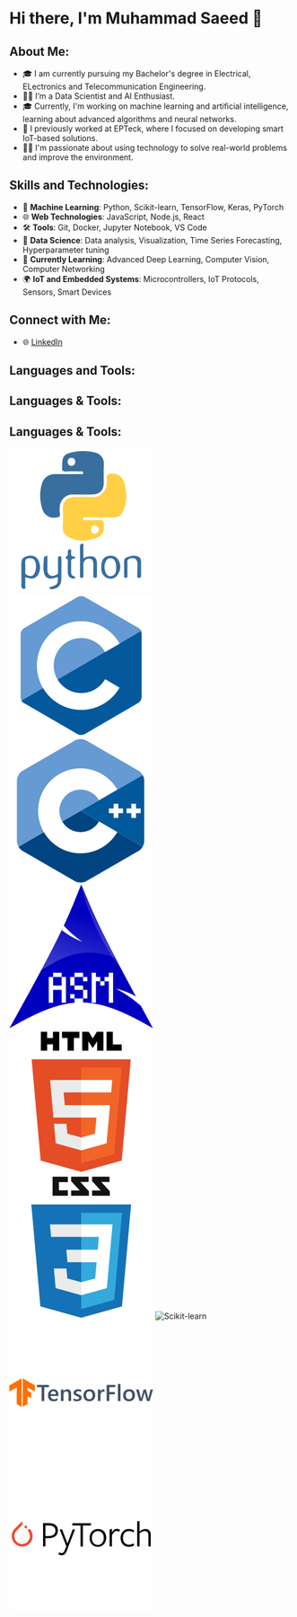 # Hi there, I'm Muhammad Saeed 👋

## About Me:
- 🎓 I am currently pursuing my Bachelor's degree in Electrical, ELectronics and Telecommunication Engineering.
- 👨‍💻 I’m a Data Scientist and AI Enthusiast.
- 🎓 Currently, I'm working on machine learning and artificial intelligence, learning about advanced algorithms and neural networks.
- 💼 I previously worked at EPTeck, where I focused on developing smart IoT-based solutions.
- 🧑‍🔬 I'm passionate about using technology to solve real-world problems and improve the environment.

## Skills and Technologies:
- 🤖 **Machine Learning**: Python, Scikit-learn, TensorFlow, Keras, PyTorch
- 🌐 **Web Technologies**: JavaScript, Node.js, React
- 🛠️ **Tools**: Git, Docker, Jupyter Notebook, VS Code
- 🧠 **Data Science**: Data analysis, Visualization, Time Series Forecasting, Hyperparameter tuning
- 🌱 **Currently Learning**: Advanced Deep Learning, Computer Vision, Computer Networking
- 🌍 **IoT and Embedded Systems**: Microcontrollers, IoT Protocols, Sensors, Smart Devices

## Connect with Me:
- 🌐 [LinkedIn](https://www.linkedin.com/in/muhammad-saeed-b6176a271/)

## Languages and Tools:
## Languages & Tools:
## Languages & Tools:
![Python](https://raw.githubusercontent.com/devicons/devicon/master/icons/python/python-original-wordmark.svg)
![C](https://raw.githubusercontent.com/devicons/devicon/master/icons/c/c-original.svg)
![C++](https://raw.githubusercontent.com/devicons/devicon/master/icons/cplusplus/cplusplus-original.svg)
![Assembly](https://raw.githubusercontent.com/devicons/devicon/master/icons/assembly/assembly-original.svg)
![HTML](https://raw.githubusercontent.com/devicons/devicon/master/icons/html5/html5-original-wordmark.svg)
![CSS](https://raw.githubusercontent.com/devicons/devicon/master/icons/css3/css3-original-wordmark.svg)
![Scikit-learn](https://raw.githubusercontent.com/devicons/devicon/master/icons/scikit-learn/scikit-learn-original-wordmark.svg)
![TensorFlow](https://raw.githubusercontent.com/devicons/devicon/master/icons/tensorflow/tensorflow-original-wordmark.svg)
![PyTorch](https://raw.githubusercontent.com/devicons/devicon/master/icons/pytorch/pytorch-original-wordmark.svg)


<!---
Saeed-dev2/Saeed-dev2 is a ✨ special ✨ repository because its `README.md` (this file) appears on your GitHub profile.
You can click the Preview link to take a look at your changes.
--->
